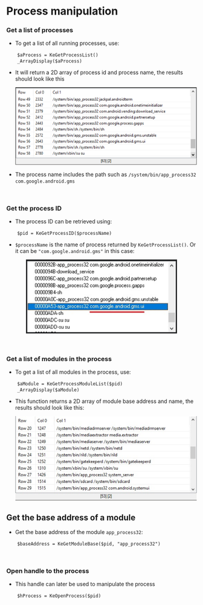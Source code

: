 # Process manipulation
### Get a list of processes
- To get a list of all running processes, use:
```autoit
    $aProcess = KeGetProcessList()
    _ArrayDisplay($aProcess)
```
- It will return a 2D array of process id and process name, the results should look like this <p align="center"><img src="https://raw.githubusercontent.com/thedemons/kesh-autoit/main/documentation/process/getprocesslistresult.png" width="500"></p>
- The process name includes the path such as ```/system/bin/app_process32 com.google.android.gms```

<br>

### Get the process ID
- The process ID can be retrieved using:
```autoit
    $pid = KeGetProcessID($processName)
```
- ```$processName``` is the name of process returned by ```KeGetProcessList()```. Or it can be ```"com.google.android.gms"``` in this case:
<p align="center"><img src="https://raw.githubusercontent.com/thedemons/kesh-autoit/main/documentation/process/ce_processlist.jpg" width="400"></p>

<br>

### Get a list of modules in the process
- To get a list of all modules in the process, use:
```autoit
    $aModule = KeGetProcessModuleList($pid)
    _ArrayDisplay($aModule)
```
- This function returns a 2D array of module base address and name, the results should look like this:<p align="center"><img src="https://raw.githubusercontent.com/thedemons/kesh-autoit/main/documentation/process/getprocessmodulelistresult.jpg" width="500"></p>

## Get the base address of a module
- Get the base address of the module ```app_process32```:
```autoit
    $baseAddress = KeGetModuleBase($pid, "app_process32")
```

<br>

### Open handle to the process
- This handle can later be used to manipulate the process
```autoit
    $hProcess = KeOpenProcess($pid)
```
